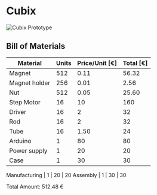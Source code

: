 # Cubix

![Cubix Prototype](./design/prototype.jpg)


## Bill of Materials

Material | Units | Price/Unit [€] | Total [€]
---------|-------|----------------|-----------
Magnet | 512 | 0.11  | 56.32
Magnet holder | 256 | 0.01  | 2.56
Nut | 512 | 0.05  | 25.60
Step Motor | 16 | 10  | 160
Driver | 16 | 2  | 32
Rod | 16 | 2  | 32
Tube | 16 | 1.50  | 24
Arduino | 1 | 80  | 80
Power supply | 1 | 20  | 20
Case | 1 | 30  | 30

Manufacturing | 1 | 20  | 20
Assembly | 1 | 30  | 30

Total Amount: 512.48 €
